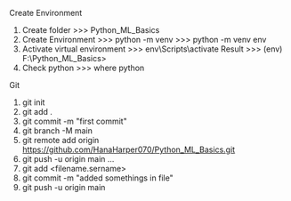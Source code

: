 Create Environment
1. Create folder >>> Python_ML_Basics
2. Create Environment >>> python -m venv <name> >>> python -m venv env
3. Activate virtual environment >>> env\Scripts\activate 
   Result >>> (env) F:\Python_ML_Basics>
4. Check python >>> where python


Git
1. git init
2. git add .
3. git commit -m "first commit"
4. git branch -M main
5. git remote add origin https://github.com/HanaHarper070/Python_ML_Basics.git
6. git push -u origin main
...
7. git add <filename.sername>
8. git commit -m "added somethings in file"
9. git push -u origin main
